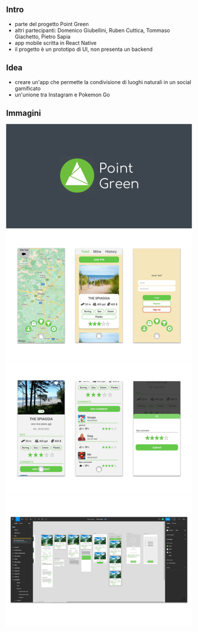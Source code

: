 ## Intro
- parte del progetto Point Green
- altri partecipanti: Domenico Giubellini, Ruben Cuttica, Tommaso Giachetto, Pietro Sapia
- app mobile scritta in React Native
- il progetto è un prototipo di UI, non presenta un backend 

## Idea
- creare un'app che permette la condivisione di luoghi naturali in un social gamificato
- un'unione tra Instagram e Pokemon Go

## Immagini
![](./screenshots/000.jpg)
![](./screenshots/001.jpg)
![](./screenshots/002.jpg)
![](./screenshots/003.jpg)